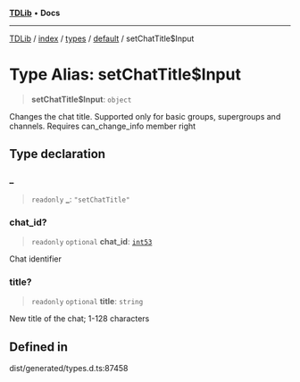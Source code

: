 [**TDLib**](../../../../../../README.md) • **Docs**

***

[TDLib](../../../../../../modules.md) / [index](../../../../../README.md) / [types](../../../README.md) / [default](../README.md) / setChatTitle$Input

# Type Alias: setChatTitle$Input

> **setChatTitle$Input**: `object`

Changes the chat title. Supported only for basic groups, supergroups and channels. Requires can_change_info member right

## Type declaration

### \_

> `readonly` **\_**: `"setChatTitle"`

### chat\_id?

> `readonly` `optional` **chat\_id**: [`int53`](int53.md)

Chat identifier

### title?

> `readonly` `optional` **title**: `string`

New title of the chat; 1-128 characters

## Defined in

dist/generated/types.d.ts:87458
